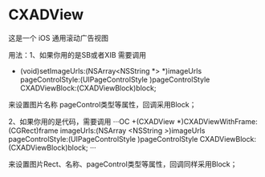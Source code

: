 # CXADView

 这是一个 iOS 通用滚动广告视图

用法：1、如果你用的是SB或者XIB 需要调用 

- (void)setImageUrls:(NSArray<NSString *> *)imageUrls pageControlStyle:(UIPageControlStyle )pageControlStyle CXADViewBlock:(CXADViewBlock)block;

来设置图片名称 pageControl类型等属性，回调采用Block；

2、如果你用的是代码，需要调用 
···OC
+(CXADView *)CXADViewWithFrame:(CGRect)frame imageUrls:(NSArray <NSString *>*)imageUrls pageControlStyle:(UIPageControlStyle )pageControlStyle CXADViewBlock:(CXADViewBlock)block;
···


来设置图片Rect、名称、pageControl类型等属性，回调同样采用Block；
